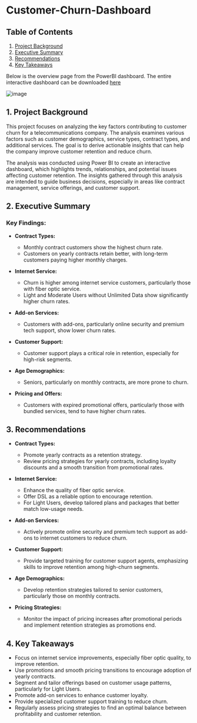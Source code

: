 # **Customer-Churn-Dashboard**

## **Table of Contents**
1. [Project Background](#1-project-background)
2. [Executive Summary](#2-executive-summary)
3. [Recommendations](#3-recommendations)
4. [Key Takeaways](#4-key-takeaways)

Below is the overview page from the PowerBI dashboard. The entire interactive dashboard can be downloaded [here](./Customer%20Churn.pbix)

![image](https://github.com/user-attachments/assets/bc74f12c-bdaf-417a-85f7-21dd0374075c)


## **1. Project Background**
This project focuses on analyzing the key factors contributing to customer churn for a telecommunications company. The analysis examines various factors such as customer demographics, service types, contract types, and additional services. The goal is to derive actionable insights that can help the company improve customer retention and reduce churn.

The analysis was conducted using Power BI to create an interactive dashboard, which highlights trends, relationships, and potential issues affecting customer retention. The insights gathered through this analysis are intended to guide business decisions, especially in areas like contract management, service offerings, and customer support.

## **2. Executive Summary**  

### **Key Findings:**

- **Contract Types:**
  - Monthly contract customers show the highest churn rate.
  - Customers on yearly contracts retain better, with long-term customers paying higher monthly charges.
  
- **Internet Service:**
  - Churn is higher among internet service customers, particularly those with fiber optic service.
  - Light and Moderate Users without Unlimited Data show significantly higher churn rates.
  
- **Add-on Services:**
  - Customers with add-ons, particularly online security and premium tech support, show lower churn rates.
  
- **Customer Support:**
  - Customer support plays a critical role in retention, especially for high-risk segments.
  
- **Age Demographics:**
  - Seniors, particularly on monthly contracts, are more prone to churn.
  
- **Pricing and Offers:**
  - Customers with expired promotional offers, particularly those with bundled services, tend to have higher churn rates.

## **3. Recommendations**  

- **Contract Types:**
  - Promote yearly contracts as a retention strategy.
  - Review pricing strategies for yearly contracts, including loyalty discounts and a smooth transition from promotional rates.
  
- **Internet Service:**
  - Enhance the quality of fiber optic service.
  - Offer DSL as a reliable option to encourage retention.
  - For Light Users, develop tailored plans and packages that better match low-usage needs.
  
- **Add-on Services:**
  - Actively promote online security and premium tech support as add-ons to internet customers to reduce churn.
  
- **Customer Support:**
  - Provide targeted training for customer support agents, emphasizing skills to improve retention among high-churn segments.
  
- **Age Demographics:**
  - Develop retention strategies tailored to senior customers, particularly those on monthly contracts.
  
- **Pricing Strategies:**
  - Monitor the impact of pricing increases after promotional periods and implement retention strategies as promotions end.

## **4. Key Takeaways**  

- Focus on internet service improvements, especially fiber optic quality, to improve retention.
- Use promotions and smooth pricing transitions to encourage adoption of yearly contracts.
- Segment and tailor offerings based on customer usage patterns, particularly for Light Users.
- Promote add-on services to enhance customer loyalty.
- Provide specialized customer support training to reduce churn.
- Regularly assess pricing strategies to find an optimal balance between profitability and customer retention.
